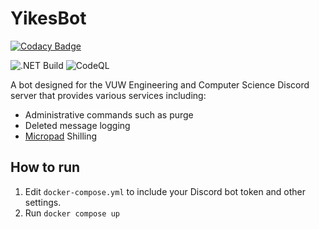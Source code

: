 # YikesBot

[![Codacy Badge](https://api.codacy.com/project/badge/Grade/6c4ef1b1ff79489e8880af98fec70530)](https://app.codacy.com/gh/BIOS9/YikesBot?utm_source=github.com&utm_medium=referral&utm_content=BIOS9/YikesBot&utm_campaign=Badge_Grade)

![.NET Build](https://github.com/BIOS9/YikesBot/workflows/.NET%20Build/badge.svg)
![CodeQL](https://github.com/BIOS9/YikesBot/workflows/CodeQL/badge.svg)

A bot designed for the VUW Engineering and Computer Science Discord server that provides various services including:
* Administrative commands such as purge 
* Deleted message logging
* [Micropad](https://getmicropad.com/) Shilling

## How to run
1. Edit `docker-compose.yml` to include your Discord bot token and other settings.
2. Run `docker compose up`
